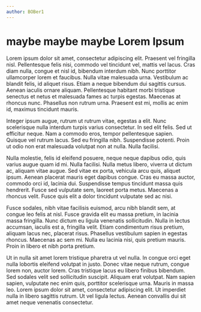 ```yaml
---
author: BOBer1
---
```

# maybe maybe maybe Lorem Ipsum



Lorem ipsum dolor sit amet, consectetur adipiscing elit. Praesent vel fringilla nisl. Pellentesque felis nisi, commodo vel tincidunt vel, mattis vel lacus. Cras diam nulla, congue et nisl id, bibendum interdum nibh. Nunc porttitor ullamcorper lorem et faucibus. Nulla vitae malesuada urna. Vestibulum ac blandit felis, id aliquet risus. Etiam a neque bibendum dui sagittis cursus. Aenean iaculis ornare aliquam. Pellentesque habitant morbi tristique senectus et netus et malesuada fames ac turpis egestas. Maecenas at rhoncus nunc. Phasellus non rutrum urna. Praesent est mi, mollis ac enim id, maximus tincidunt mauris.

Integer ipsum augue, rutrum ut rutrum vitae, egestas a elit. Nunc scelerisque nulla interdum turpis varius consectetur. In sed elit felis. Sed ut efficitur neque. Nam a commodo eros, tempor pellentesque sapien. Quisque vel rutrum lacus. Sed eu fringilla nibh. Suspendisse potenti. Proin ut odio non erat malesuada volutpat non at nulla. Nulla facilisi.

Nulla molestie, felis id eleifend posuere, neque neque dapibus odio, quis varius augue quam id mi. Nulla facilisi. Nulla metus libero, viverra ut dictum ac, aliquam vitae augue. Sed vitae ex porta, vehicula arcu quis, aliquet ipsum. Aenean placerat mauris eget dapibus congue. Cras eu massa auctor, commodo orci id, lacinia dui. Suspendisse tempus tincidunt massa quis hendrerit. Fusce sed vulputate sem, laoreet porta metus. Maecenas a rhoncus velit. Fusce quis elit a dolor tincidunt vulputate sed ac nisi.

Fusce sodales, nibh vitae facilisis euismod, arcu nibh blandit sem, at congue leo felis at nisl. Fusce gravida elit eu massa pretium, in lacinia massa fringilla. Nunc dictum eu ligula venenatis sollicitudin. Nulla in lectus accumsan, iaculis est a, fringilla velit. Etiam condimentum risus pretium, aliquam lacus nec, placerat risus. Phasellus vestibulum sapien in egestas rhoncus. Maecenas ac sem mi. Nulla eu lacinia nisi, quis pretium mauris. Proin in libero et nibh porta pretium.

Ut in nulla sit amet lorem tristique pharetra ut vel nulla. In congue orci eget nulla lobortis eleifend volutpat in justo. Donec vitae neque rutrum, congue lorem non, auctor lorem. Cras tristique lacus eu libero finibus bibendum. Sed sodales velit sed sollicitudin suscipit. Aliquam erat volutpat. Nam sapien sapien, vulputate nec enim quis, porttitor scelerisque urna. Mauris in massa leo. Lorem ipsum dolor sit amet, consectetur adipiscing elit. Ut imperdiet nulla in libero sagittis rutrum. Ut vel ligula lectus. Aenean convallis dui sit amet neque venenatis consectetur. 